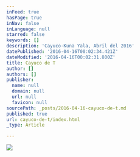 ```yaml
---
inFeed: true
hasPage: true
inNav: false
inLanguage: null
starred: false
keywords: []
description: 'Cayuco-Kuna Yala, Abril del 2016'
datePublished: '2016-04-16T00:02:34.421Z'
dateModified: '2016-04-16T00:02:31.800Z'
title: Cayuco de T
author: []
authors: []
publisher:
  name: null
  domain: null
  url: null
  favicon: null
sourcePath: _posts/2016-04-16-cayuco-de-t.md
published: true
url: cayuco-de-t/index.html
_type: Article

---
```

![](https://the-grid-user-content.s3-us-west-2.amazonaws.com/2710ef1c-1a67-4b14-8404-b71d4c408a46.jpg)